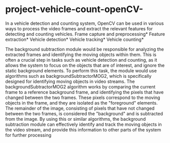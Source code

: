 # project-vehicle-count-openCV-
 In a vehicle detection and counting system, OpenCV can be used in various ways to process the video frames and extract the relevant features for detecting and counting vehicles. 
 Frame capture and preprocessing*
 Feature extraction*
 Vehicle detection*
 Vehicle tracking*
 Vehicle counting*



The background subtraction module would be responsible for analyzing the extracted frames and identifying the moving objects within them. This is often a crucial step in tasks such as vehicle detection and counting, as it allows the system to focus on the objects that are of interest, and ignore the static background elements. To perform this task, the module would use algorithms such as backgroundSubtractorMOG2, which is specifically designed for identifying moving objects in video streams. The backgroundSubtractorMOG2 algorithm works by comparing the current frame to a reference background frame, and identifying the pixels that have changed between the two frames. These pixels correspond to the moving objects in the frame, and they are isolated as the "foreground" elements. The remainder of the image, consisting of pixels that have not changed between the two frames, is considered the "background" and is subtracted from the image. By using this or similar algorithms, the background subtraction module can effectively identify and track the moving objects in the video stream, and provide this information to other parts of the system for further processing
